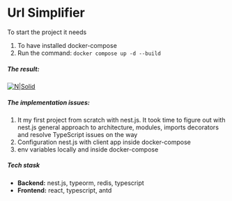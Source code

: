 # Url Simplifier

To start the project it needs
1) To have installed docker-compose
2) Run the command: `docker compose up -d --build`

##### The result:
[![N|Solid](https://i.ibb.co/3cktRV6/Screenshot-2024-01-09-at-3-49-20.png)](https://nodesource.com/products/nsolid)

##### The implementation issues:
1) It my first project from scratch with nest.js. It took time to figure out with nest.js general approach to architecture, modules, imports decorators and resolve TypeScript issues on the way
2) Configuration nest.js with client app inside docker-compose 
3) env variables locally and inside docker-compose 

##### Tech stask 
- **Backend:** nest.js, typeorm, redis, typescript
- **Frontend:** react, typescript, antd